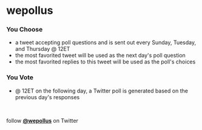 # wepollus
### You Choose
* a tweet accepting poll questions and is sent out every Sunday, Tuesday, and Thursday @ 12ET
* the most favorited tweet will be used as the next day's poll question
* the most favorited replies to this tweet will be used as the poll's choices
### You Vote
* @ 12ET on the following day, a Twitter poll is generated based on the previous day's responses
<br>

follow [__@wepollus__](https://twitter.com/wepollus) on Twitter
